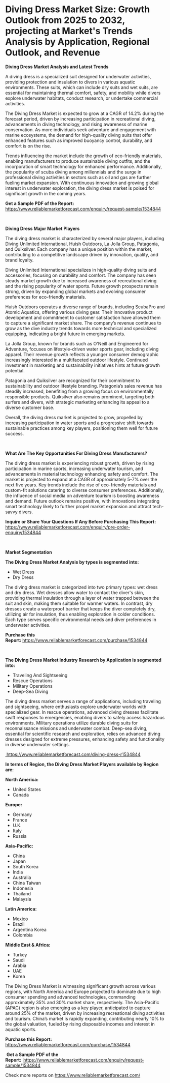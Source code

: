 <p><h1>Diving Dress Market Size: Growth Outlook from 2025 to 2032, projecting at Market's Trends Analysis by Application, Regional Outlook, and Revenue</h1></p><p><strong>Diving Dress Market Analysis and Latest Trends</strong></p>
<p><p>A diving dress is a specialized suit designed for underwater activities, providing protection and insulation to divers in various aquatic environments. These suits, which can include dry suits and wet suits, are essential for maintaining thermal comfort, safety, and mobility while divers explore underwater habitats, conduct research, or undertake commercial activities.</p><p>The Diving Dress Market is expected to grow at a CAGR of 14.2% during the forecast period, driven by increasing participation in recreational diving, advancements in diving technology, and rising awareness of marine conservation. As more individuals seek adventure and engagement with marine ecosystems, the demand for high-quality diving suits that offer enhanced features such as improved buoyancy control, durability, and comfort is on the rise. </p><p>Trends influencing the market include the growth of eco-friendly materials, enabling manufacturers to produce sustainable diving outfits, and the incorporation of smart technology for enhanced performance. Additionally, the popularity of scuba diving among millennials and the surge in professional diving activities in sectors such as oil and gas are further fueling market expansion. With continuous innovation and growing global interest in underwater exploration, the diving dress market is poised for significant growth in the coming years.</p></p>
<p><strong>Get a Sample PDF of the Report:&nbsp;</strong> <a href="https://www.reliablemarketforecast.com/enquiry/request-sample/1534844?utm_campaign=3208&utm_medium=2&utm_source=Github&utm_content=ia&utm_term=04042025&utm_id=diving-dress">https://www.reliablemarketforecast.com/enquiry/request-sample/1534844</a></p>
<p>&nbsp;</p>
<p><strong>Diving Dress Major Market Players</strong></p>
<p><p>The diving dress market is characterized by several major players, including Diving Unlimited International, Huish Outdoors, La Jolla Group, Patagonia, and Quiksilver. Each company has a unique position within the market, contributing to a competitive landscape driven by innovation, quality, and brand loyalty.</p><p>Diving Unlimited International specializes in high-quality diving suits and accessories, focusing on durability and comfort. The company has seen steady market growth due to increased awareness of recreational diving and the rising popularity of water sports. Future growth prospects remain strong, driven by expanding global markets and evolving consumer preferences for eco-friendly materials.</p><p>Huish Outdoors operates a diverse range of brands, including ScubaPro and Atomic Aquatics, offering various diving gear. Their innovative product development and commitment to customer satisfaction have allowed them to capture a significant market share. The company’s revenue continues to grow as the dive industry trends towards more technical and specialized equipping, indicating a bright future in emerging markets.</p><p>La Jolla Group, known for brands such as O'Neill and Engineered for Adventure, focuses on lifestyle-driven water sports gear, including diving apparel. Their revenue growth reflects a younger consumer demographic increasingly interested in a multifaceted outdoor lifestyle. Continued investment in marketing and sustainability initiatives hints at future growth potential.</p><p>Patagonia and Quiksilver are recognized for their commitment to sustainability and outdoor lifestyle branding. Patagonia’s sales revenue has steadily increased, benefiting from a growing focus on environmentally responsible products. Quiksilver also remains prominent, targeting both surfers and divers, with strategic marketing enhancing its appeal to a diverse customer base.</p><p>Overall, the diving dress market is projected to grow, propelled by increasing participation in water sports and a progressive shift towards sustainable practices among key players, positioning them well for future success.</p></p>
<p>&nbsp;</p>
<p><strong>What Are The Key Opportunities For Diving Dress Manufacturers?</strong></p>
<p><p>The diving dress market is experiencing robust growth, driven by rising participation in marine sports, increasing underwater tourism, and advancements in material technology enhancing safety and comfort. The market is projected to expand at a CAGR of approximately 5-7% over the next five years. Key trends include the rise of eco-friendly materials and custom-fit solutions catering to diverse consumer preferences. Additionally, the influence of social media on adventure tourism is boosting awareness and demand. Future outlook remains positive, with innovations integrating smart technology likely to further propel market expansion and attract tech-savvy divers.</p></p>
<p><strong>Inquire or Share Your Questions If Any Before Purchasing This Report:</strong> <a href="https://www.reliablemarketforecast.com/enquiry/pre-order-enquiry/1534844?utm_campaign=3208&utm_medium=2&utm_source=Github&utm_content=ia&utm_term=04042025&utm_id=diving-dress">https://www.reliablemarketforecast.com/enquiry/pre-order-enquiry/1534844</a></p>
<p>&nbsp;</p>
<p><strong>Market Segmentation</strong></p>
<p><strong>The Diving Dress Market Analysis by types is segmented into:</strong></p>
<p><ul><li>Wet Dress</li><li>Dry Dress</li></ul></p>
<p><p>The diving dress market is categorized into two primary types: wet dress and dry dress. Wet dresses allow water to contact the diver's skin, providing thermal insulation through a layer of water trapped between the suit and skin, making them suitable for warmer waters. In contrast, dry dresses create a waterproof barrier that keeps the diver completely dry, utilizing air for insulation, thus enabling exploration in colder conditions. Each type serves specific environmental needs and diver preferences in underwater activities.</p></p>
<p><strong>Purchase this Report:&nbsp;</strong><a href="https://www.reliablemarketforecast.com/purchase/1534844?utm_campaign=3208&utm_medium=2&utm_source=Github&utm_content=ia&utm_term=04042025&utm_id=diving-dress">https://www.reliablemarketforecast.com/purchase/1534844</a></p>
<p>&nbsp;</p>
<p><strong>The Diving Dress Market Industry Research by Application is segmented into:</strong></p>
<p><ul><li>Traveling And Sightseeing</li><li>Rescue Operations</li><li>Military Operations</li><li>Deep-Sea Diving</li></ul></p>
<p><p>The diving dress market serves a range of applications, including traveling and sightseeing, where enthusiasts explore underwater worlds with specialized gear. In rescue operations, advanced diving dresses facilitate swift responses to emergencies, enabling divers to safely access hazardous environments. Military operations utilize durable diving suits for reconnaissance missions and underwater combat. Deep-sea diving, essential for scientific research and exploration, relies on advanced diving dresses designed for extreme pressures, enhancing safety and functionality in diverse underwater settings.</p></p>
<p><a href="https://www.reliablemarketforecast.com/diving-dress-r1534844?utm_campaign=3208&utm_medium=2&utm_source=Github&utm_content=ia&utm_term=04042025&utm_id=diving-dress">&nbsp;https://www.reliablemarketforecast.com/diving-dress-r1534844</a></p>
<p><strong>In terms of Region, the Diving Dress Market Players available by Region are:</strong></p>
<p>
    <p> <strong> North America: </strong>
        <ul>
            <li>United States</li>
            <li>Canada</li>
        </ul>
        </p> 
    <p> <strong> Europe: </strong>
        <ul>
            <li>Germany</li>
            <li>France</li>
            <li>U.K.</li>
            <li>Italy</li>
            <li>Russia</li>
        </ul>
        </p> 
    <p> <strong> Asia-Pacific: </strong>
        <ul>
            <li>China</li>
            <li>Japan</li>
            <li>South Korea</li>
            <li>India</li>
            <li>Australia</li>
            <li>China Taiwan</li>
            <li>Indonesia</li>
            <li>Thailand</li>
            <li>Malaysia</li>
        </ul>
        </p> 
    <p> <strong> Latin America: </strong>
        <ul>
            <li>Mexico</li>
            <li>Brazil</li>
            <li>Argentina Korea</li>
            <li>Colombia</li>
        </ul>
        </p> 
    <p> <strong> Middle East & Africa: </strong>
        <ul>
            <li>Turkey</li>
            <li>Saudi</li>
            <li>Arabia</li>
            <li>UAE</li>
            <li>Korea</li>
        </ul>
    </p>
    </p>
<p><p>The Diving Dress Market is witnessing significant growth across various regions, with North America and Europe projected to dominate due to high consumer spending and advanced technologies, commanding approximately 35% and 30% market share, respectively. The Asia-Pacific (APAC) region is also emerging as a key player, anticipated to capture around 25% of the market, driven by increasing recreational diving activities and tourism. China’s market is rapidly expanding, contributing nearly 10% to the global valuation, fueled by rising disposable incomes and interest in aquatic sports.</p></p>
<p><strong>Purchase this Report: </strong><a href="https://www.reliablemarketforecast.com/purchase/1534844?utm_campaign=3208&utm_medium=2&utm_source=Github&utm_content=ia&utm_term=04042025&utm_id=diving-dress">https://www.reliablemarketforecast.com/purchase/1534844</a></p>
<p>&nbsp;<strong>Get a Sample PDF of the Report:&nbsp;&nbsp;</strong><a href="https://www.reliablemarketforecast.com/enquiry/request-sample/1534844?utm_campaign=3208&utm_medium=2&utm_source=Github&utm_content=ia&utm_term=04042025&utm_id=diving-dress">https://www.reliablemarketforecast.com/enquiry/request-sample/1534844</a></p>
<p><strong></strong></p>
<p>Check more reports on <a href="https://www.reliablemarketforecast.com/?utm_campaign=3208&utm_medium=2&utm_source=Github&utm_content=ia&utm_term=04042025&utm_id=diving-dress">https://www.reliablemarketforecast.com/</a></p>